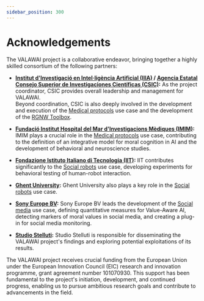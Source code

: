 ```yaml
---
sidebar_position: 300
---
```


# Acknowledgements

The VALAWAI project is a collaborative endeavor, bringing together a highly
skilled consortium of the following partners:

* **[Institut d'Investigació en Intel·ligència Artificial (IIIA)](https://www.iiia.csic.es/)
 / [Agencia Estatal Consejo Superior de Investigaciones Científicas (CSIC)](https://www.csic.es/en):** 
 As the project coordinator, CSIC provides overall leadership and management for VALAWAI.  
 Beyond coordination, CSIC is also deeply involved in the development and execution of 
 the [Medical protocols](/docs/use_cases/medical_protocols/) use case and the development
 of the [RGNW Toolbox](/docs/architecture).

* **[Fundació Institut Hospital del Mar d'Investigacions Mèdiques (IMIM)](https://www.imim.es/en_index.html):**
IMIM plays a crucial role in the [Medical protocols](/docs/use_cases/medical_protocols/) use case, 
contributing to the definition of an integrative model for moral cognition in AI and the development of behavioral
and neuroscience studies.

* **[Fondazione Istituto Italiano di Tecnologia (IIT)](https://www.iit.it/en-US/):** 
IIT contributes significantly to the [Social robots](/docs/use_cases/social_robots/) use case,
 developing experiments for behavioral testing of human-robot interaction.

* **[Ghent University](https://www.ugent.be/en):** Ghent University also plays a key role 
in the [Social robots](/docs/use_cases/social_robots/) use case.

* **[Sony Europe BV](https://csl.sony.fr/):** Sony Europe BV leads the development of 
the [Social media](/docs/use_cases/social_media/) use case, defining quantitative measures 
for Value-Aware AI, detecting markers of moral values in social media, and creating a plug-in 
for social media monitoring.

* **[Studio Stelluti](https://stelluti.art/):** Studio Stelluti is responsible for disseminating
 the VALAWAI project's findings and exploring potential exploitations of its results.

The VALAWAI project receives crucial funding from the European Union under the European Innovation
Council (EIC) research and innovation programme, grant agreement number 101070930. This support
has been fundamental to the project's initiation, development, and continued progress, enabling
us to pursue ambitious research goals and contribute to advancements in the field.
